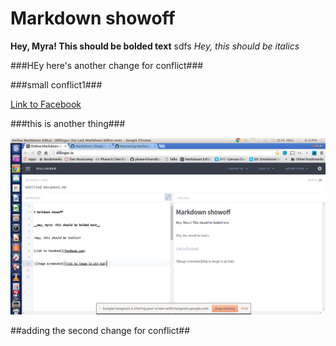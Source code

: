 
# Markdown showoff

__Hey, Myra! This should be bolded text__
sdfs
*Hey, this should be italics*


###HEy here's another change for conflict###



###small conflict1###

[Link to Facebook](facebook.com)

###this is another thing###

![Image screenshot](/image-screenshot.png)



##adding the second change for conflict##

